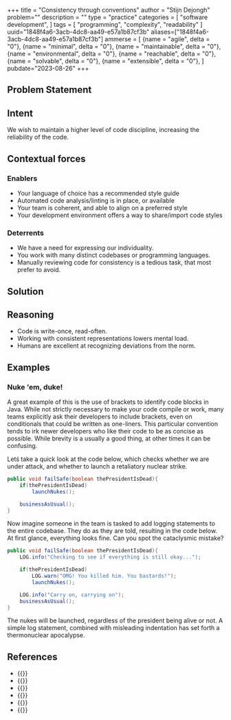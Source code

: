 +++
title = "Consistency through conventions"
author = "Stijn Dejongh"
problem=""
description = ""
type = "practice"
categories = [
    "software development",
]
tags = [
    "programming", "complexity", "readability"
]
uuid="1848f4a6-3acb-4dc8-aa49-e57a1b87cf3b"
aliases=["1848f4a6-3acb-4dc8-aa49-e57a1b87cf3b"]
ammerse = [
  {name = "agile", delta = "0"},
  {name = "minimal", delta = "0"},
  {name = "maintainable", delta = "0"},
  {name = "environmental", delta = "0"},
  {name = "reachable", delta = "0"},
  {name = "solvable", delta = "0"},
  {name = "extensible", delta = "0"},
]
pubdate="2023-08-26"
+++

## Problem Statement

## Intent

We wish to maintain a higher level of code discipline, increasing the reliability of the code.

## Contextual forces

### Enablers

* Your language of choice has a recommended style guide
* Automated code analysis/linting is in place, or available
* Your team is coherent, and able to align on a preferred style
* Your development environment offers a way to share/import code styles

### Deterrents

* We have a need for expressing our individuality.
* You work with many distinct codebases or programming languages.
* Manually reviewing code for consistency is a tedious task, that most prefer to avoid.

## Solution

## Reasoning

* Code is write-once, read-often.
* Working with consistent representations lowers mental load.
* Humans are excellent at recognizing deviations from the norm.

## Examples

### Nuke 'em, duke!

A great example of this is the use of brackets to identify code blocks in Java. While not strictly necessary to make your code compile or work, 
many teams explicitly ask their developers to include brackets, even on conditionals that could be written as one-liners. This particular 
convention tends to irk newer developers who like their code to be as concise as possible. 
While brevity is a usually a good thing, at other times it can be confusing. 

Letś take a quick look at the code below, which checks whether we are under attack, and whether to launch a retaliatory nuclear strike.

```java
public void failSafe(boolean thePresidentIsDead){
    if(thePresidentIsDead)
        launchNukes();

    businessAsUsual();
}
```
   
Now imagine someone in the team is tasked to add logging statements to the entire codebase. 
They do as they are told, resulting in the code below.
At first glance, everything looks fine. Can you spot the cataclysmic mistake?

```java
public void failSafe(boolean thePresidentIsDead){
    LOG.info("Checking to see if everything is still okay...");

    if(thePresidentIsDead)
        LOG.warn("OMG! You killed him. You bastards!");
        launchNukes();

    LOG.info("Carry on, carrying on");
    businessAsUsual();
}
```

The nukes will be launched, regardless of the president being alive or not.
A simple log statement, combined with misleading indentation has set forth a thermonuclear apocalypse.


## References

* {{<reference author="Hoover, D.; Oshineye, A."
  year="2009"
  title="Apprenticeship Patterns"
  isbn="9780596518387"
  publisher="O'Reilly Media, Inc."
  link="https://www.oreilly.com/library/view/apprenticeship-patterns/9780596806842/" >}}
* {{<reference author="Fowler, M.; Beck, K.; Brant J.; Opdyke W.; Roberts D."
  year="2012"
  title="Refactoring: Improving the Design of Existing Code"
  isbn="9780133065268"
  publisher="Addison-Wesley Professional"
  link="https://www.goodreads.com/book/show/18624706-refactoring" >}}
* {{<reference author="Thomas, D.; Hunt, A."
  year="2019"
  title="The Pragmatic Programmer, 20th Anniversary Edition: your journey to mastery"
  isbn="9780135957059"
  publisher="Addison-Wesley Professional"
  link="https://pragprog.com/titles/tpp20/the-pragmatic-programmer-20th-anniversary-edition/" >}}
* {{<reference author="Various authors"
  year="2023"
  title="Programming Style"
  site="wikipedia.org"
  link="https://en.wikipedia.org/wiki/Programming_style" >}}
* {{<reference author="Gravley, L."
  year="2020"
  title="Introducing GitHub Super Linter"
  site="github.blog"
  link="https://github.blog/2020-06-18-introducing-github-super-linter-one-linter-to-rule-them-all/" >}}
* {{<reference author="Google Open Source"
  year="2023"
  title="Google Style Guides"
  site="github.io"
  link="https://google.github.io/styleguide/" >}}